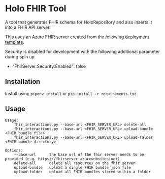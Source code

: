 # Holo FHIR Tool
A tool that generates FHIR schema for HoloRepository and also inserts it into a FHIR API server.

This uses an Azure FHIR server created from the following [deployment template](https://portal.azure.com/#create/Microsoft.Template/uri/https%3A%2F%2Fraw.githubusercontent.com%2FMicrosoft%2Ffhir-server%2Fmaster%2Fsamples%2Ftemplates%2Fdefault-azuredeploy-sql.json).

Security is disabled for development with the following additional parameter during spin up.
- "FhirServer:Security:Enabled": false

## Installation
Install using `pipenv install` or `pip install -r requirements.txt`.

## Usage
```
Usage:
    fhir_interactions.py --base-url <FHIR_SERVER_URL> delete-all
    fhir_interactions.py --base-url <FHIR_SERVER_URL> upload-bundle <FHIR bundle file>
    fhir_interactions.py --base-url <FHIR_SERVER_URL> upload-folder <FHIR bundle directory>

Options:
    --base-url      the base url of the fhir server needs to be provided (e.g. https://fhirserver.azurewebsites.net)
    delete-all      delete all resources on the fhir server
    upload-bundle   upload a single FHIR bundle json file
    upload-folder   upload all FHIR bundles stored within a folder
```